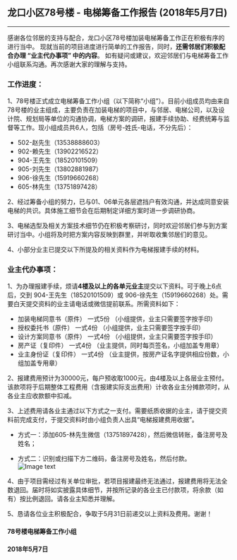 ## 龙口小区78号楼 - 电梯筹备工作报告 (2018年5月7日)
---
感谢各位邻居的支持与配合，龙口小区78号楼加装电梯筹备工作正在积极有序的进行当中。
现就当前的项目进度进行简单的工作报告，同时，**还需邻居们积极配合办理 “业主代办事项” 中的内容**。
如有疑问或建议，欢迎邻居们与电梯筹备工作小组联系沟通。再次感谢大家的理解与支持。


### 工作进度：

1、78号楼正式成立电梯筹备工作小组（以下简称“小组”）。目前小组成员均由来自78号楼的业主组成，主要负责在加装电梯的项目中，与邻居、电梯公司，以及设计院、规划局等单位的沟通协调，电梯方案的调研，报建手续协助、经费统筹与监督等工作。现小组成员共6人，包括（房号-姓氏-电话，不分先后）：

* 502-赵先生（13538888603）
* 902-赖先生（13902216522）
* 904-王先生（18520101509）
* 905-刘先生（13802881987）
* 906-徐先生（15919660268）
* 605-林先生（13751897428）

2、经过筹备小组的努力，已与01、06单元各层遮挡户有效沟通，并达成同意安装电梯的共识。具体施工细节会在后期制定详细方案时进一步调研协商。

3、电梯选型及相关方案技术细节仍在积极考察研讨，同时欢迎邻居们参与到方案研讨当中。小组将及时把方案内容反映到群里，并听取收集邻居们的意见。

4、小部分业主已提交以下所提及的相关资料作为电梯报建手续的材料。


### 业主代办事项：

1、为办理报建手续，烦请**4楼及以上的各单元业主**提交以下资料。可于晚上6点后，交到 904-王先生（18520101509）或 906-徐先生（15919660268）处。需要白天提交资料的业主请电话或微信提前联系。所需资料如下：

* 加装电梯同意书（原件）	一式5份	（小组提供，业主只需要签字按手印）
* 授权委托书（原件）		一式4份	（小组提供，业主只需要签字按手印）	
* 设计方案同意书（原件）	一式4份	（小组提供，业主只需要签字按手印）
* 房产证（复印件）			一式4份	（业主提供，同时每页签名，小组加盖专用章）
* 业主身份证（复印件）		一式4份	（业主提供，按房产证名字提供相应份数，小组加盖专用章）

2、报建费用预计为30000元，每户预收取1000元，由4楼及以上各层业主预付。该款项将于后期整体工程费用（含报建实际支出费用）计收各业主分摊款项时，从各业主应收款额中扣减。

3、上述费用请各业主通过以下方式之一支付。需要纸质收据的业主，请于提交资料前完成支付，于提交资料时由小组负责人出具“电梯报建费用收据”。

* 方式一：添加605-林先生微信（13751897428），然后微信转账，备注房号及姓名；

* 方式二：识别或扫描下方二维码，备注房号及姓名，然后付款。
![Image text](https://lkx78.github.io/pekkle_1000.jpg)

4、由于项目需经过有关单位审批，若项目报建最终无法通过，报建费用将无法全数退回。届时将如实披露具体细节，并按所记录的各业主已付款项，将余款（如有）按比例退回。请各业主知悉并理解。

5、恳请各位业主积极配合，争取于5月31日前递交以上资料及费用。谢谢！


#### 78号楼电梯筹备工作小组
#### 2018年5月7日
